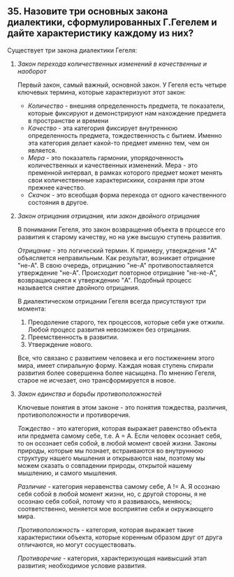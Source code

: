 ﻿## 35. Назовите три основных закона диалектики, сформулированных Г.Гегелем и дайте характеристику каждому из них?

Существует три закона диалектики Гегеля:

1.  *Закон перехода количественных изменений в качественные и наоборот*

    Первый закон, самый важный, основной закон. У Гегеля есть четыре ключевых
    термина, которые характеризуют этот закон:
   
    - *Количество* - внешняя определенность предмета, те показатели, которые
     фиксируют и демонстрируют нам нахождение предмета в пространстве и времени
    - *Качество* - эта категория фиксирует внутреннюю определенность предмета,
	  тождественность с бытием. Именно эта категория делает какой-то предмет
	  именно тем, чем он является.
	- *Мера* - это показатель гармонии, упорядоченность количественных
	  и качественных изменений. Мера - это пременной интервал, в рамках
	  которого предмет может менять свои количественные характерискики,
	  сохраняя при этом прежнее качество.
	- *Скачок* - это всеобщая форма перехода от одного качественного состояния
	  в другое.

2.  *Закон отрицания отрицания,* или *закон двойного отрицания*

	В понимании Гегеля, это закон возвращения объекта в процессе его развития
	к старому качеству, но на уже высшую ступень развития.
	
	*Отрицание* - это логический термин. К примеру, утверждения "A" объясляется
	неправильным. Как результат, возникает отрицание "не-A". В свою очередь,
	отрицанию "не-A" противопоставляется утверждение "не-A". Происходит
	повторное отрицание "не-не-A", возвращающееся к утверждению "A". Подобный
	процесс называется снятие двойного отрицания.
	
	В диалектическом отрицании Гегеля всегда присутствуют три момента:
	
	1)  Преодоление старого, тех процессов, которые себя уже отжили. Любой
		процесс развития невозможен без отрицания.
	2)  Преемственность в развитии.
	3)	Утверждение нового.
	
	Все, что связано с развитием человека и его постижением этого мира, имеет
	спиральную форму. Каждая новая ступень спирали развития более совершенна
	более насыщена. По мнению Гегеля, старое не исчезает, оно трансформируется
	в новое.

3.  *Закон единства и борьбы противоположностей*

	Ключевые понятия в этом законе - это понятия тождества, различия,
	противоположности и противоречия.
	
	*Тождество* - это категория, которая выражает равенство объекта или
	предмета самому себе, т.е. A = A. Если человек осознает себя, то он
	осознает себя собой, в любой момент своей жизни. Законы природы, которые
	мы познает, встраиваются во внутруннюю структуру нашего мышления и
	открываются нам, поэтому мы можем сказать о совпадении природы, открытой
	нашему мышлению, и самого мышления.
	
	*Различие* - категория неравенства самому себе, A != A. Я осознаю себя
	собой в любой момент жизни, но, с другой стороны, я не осознаю себя собой,
	потому что я развиваюсь, меняюсь; соответственно, меняется мое восприятие
	себя и окружающего мира.
	
	*Противоположность* - категория, которая выражает такие характеристики
	объекта, которые коренным образом друг от друга отличаются, но могут
	сосуществовать.
	
	*Противоречие* - категория, характеризующая наивысший этап развития;
	необходимое условие развития.
